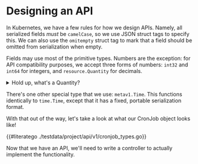 # Designing an API

In Kubernetes, we have a few rules for how we design APIs. Namely, all
serialized fields *must* be `camelCase`, so we use JSON struct tags to
specify this.  We can also use the `omitempty` struct tag to mark that
a field should be omitted from serialization when empty.

Fields may use most of the primitive types.  Numbers are the exception:
for API compatibility purposes, we accept three forms of numbers: `int32`
and `int64` for integers, and `resource.Quantity` for decimals.

<details><summary>Hold up, what's a Quantity?</summary>

Quantities are a special notation for decimal numbers that have an
explicitly fixed representation that makes them more portable across
machines.  You've probably noticed them when specifying resources requests
and limits on pods in Kubernetes.

They conceptually work similar to floating point numbers: they have
a significand, base, and exponent.  Their serialized human readable format
uses whole numbers and suffixes to specify values much the way we describe
computer storage.

For instance, the value `2m` means `0.002` in decimal notation.  `2Ki`
means `2048` in decimal, while `2K` means `2000` in decimal.  If we want
to specify fractions, we switch to a suffix that lets us use a whole
number: `2.5` is `2500m`.

There are two supported bases: 10 and 2 (called decimal and binary,
respectively).  Decimal base is indicated with "normal" SI suffixes (e.g.
`M` and `K`), while Binary base is specified in "mebi" notation (e.g. `Mi`
and `Ki`).  Think [megabytes vs
mebibytes](https://en.wikipedia.org/wiki/Binary_prefix).

</details>

There's one other special type that we use: `metav1.Time`.  This functions
identically to `time.Time`, except that it has a fixed, portable
serialization format.

With that out of the way, let's take a look at what our CronJob object
looks like!

{{#literatego ./testdata/project/api/v1/cronjob_types.go}}

Now that we have an API, we'll need to write a controller to actually
implement the functionality.
